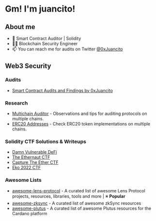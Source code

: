 # Gm! I'm juancito!

## About me

- 🔐 Smart Contract Auditor | Solidity
- 👨‍🔬 Blockchain Security Engineer
- 📫 You can reach me for audits on Twitter [@0xJuancito](https://twitter.com/0xJuancito)

## Web3 Security

### Audits

- [Smart Contract Audits and Findings by 0xJuancito](https://github.com/0xJuancito/audits)

### Research

- [Multichain Auditor](https://github.com/0xJuancito/multichain-auditor) - Observations and tips for auditing protocols on multiple chains.
- [ERC20 Addresses](https://github.com/0xJuancito/erc20-addresses) - Check ERC20 token implementations on multiple chains.

### Solidity CTF Solutions & Writeups

- [Damn Vulnerable DeFi](https://github.com/0xJuancito/damn-vulnerable-defi-solutions)
- [The Ethernaut CTF](https://github.com/0xJuancito/ethernaut-solutions)
- [Capture The Ether CTF](https://github.com/0xJuancito/capture-the-ether-solutions)
- [Eko 2022 CTF](https://github.com/0xJuancito/eko-2022-ctf-solutions)

### Awesome Lists

- [awesome-lens-protocol](https://github.com/0xJuancito/awesome-lens-protocol) - A curated list of awesome Lens Protocol projects, resources, libraries, tools and more | **⭐️ Popular**
- [awesome-zksync](https://github.com/0xJuancito/awesome-zksync) - A curated list of awesome zkSync resources
- [awesome-plutus](https://github.com/0xJuancito/awesome-plutus) - A curated list of awesome Plutus resources for the Cardano platform
